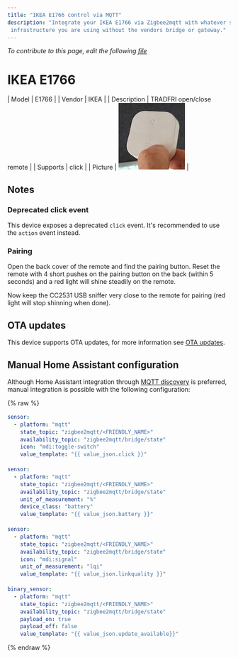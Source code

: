 ```yaml
---
title: "IKEA E1766 control via MQTT"
description: "Integrate your IKEA E1766 via Zigbee2mqtt with whatever smart home
 infrastructure you are using without the vendors bridge or gateway."
---
```


*To contribute to this page, edit the following
[file](https://github.com/Koenkk/zigbee2mqtt.io/blob/master/docs/devices/E1766.md)*

# IKEA E1766

| Model | E1766  |
| Vendor  | IKEA  |
| Description | TRADFRI open/close remote |
| Supports | click |
| Picture | ![IKEA E1766](../images/devices/E1766.jpg) |

## Notes


### Deprecated click event
This device exposes a deprecated `click` event. It's recommended to use the `action` event instead.


### Pairing
Open the back cover of the remote and find the pairing button.
Reset the remote with 4 short pushes on the pairing button on the back (within 5 seconds) and a red light will shine steadily on the remote.

Now keep the CC2531 USB sniffer very close to the remote for pairing (red light will stop shinning when done).


## OTA updates
This device supports OTA updates, for more information see [OTA updates](../information/ota_updates.md).

## Manual Home Assistant configuration
Although Home Assistant integration through [MQTT discovery](../integration/home_assistant) is preferred,
manual integration is possible with the following configuration:


{% raw %}
```yaml
sensor:
  - platform: "mqtt"
    state_topic: "zigbee2mqtt/<FRIENDLY_NAME>"
    availability_topic: "zigbee2mqtt/bridge/state"
    icon: "mdi:toggle-switch"
    value_template: "{{ value_json.click }}"

sensor:
  - platform: "mqtt"
    state_topic: "zigbee2mqtt/<FRIENDLY_NAME>"
    availability_topic: "zigbee2mqtt/bridge/state"
    unit_of_measurement: "%"
    device_class: "battery"
    value_template: "{{ value_json.battery }}"

sensor:
  - platform: "mqtt"
    state_topic: "zigbee2mqtt/<FRIENDLY_NAME>"
    availability_topic: "zigbee2mqtt/bridge/state"
    icon: "mdi:signal"
    unit_of_measurement: "lqi"
    value_template: "{{ value_json.linkquality }}"

binary_sensor:
  - platform: "mqtt"
    state_topic: "zigbee2mqtt/<FRIENDLY_NAME>"
    availability_topic: "zigbee2mqtt/bridge/state"
    payload_on: true
    payload_off: false
    value_template: "{{ value_json.update_available}}"
```
{% endraw %}


